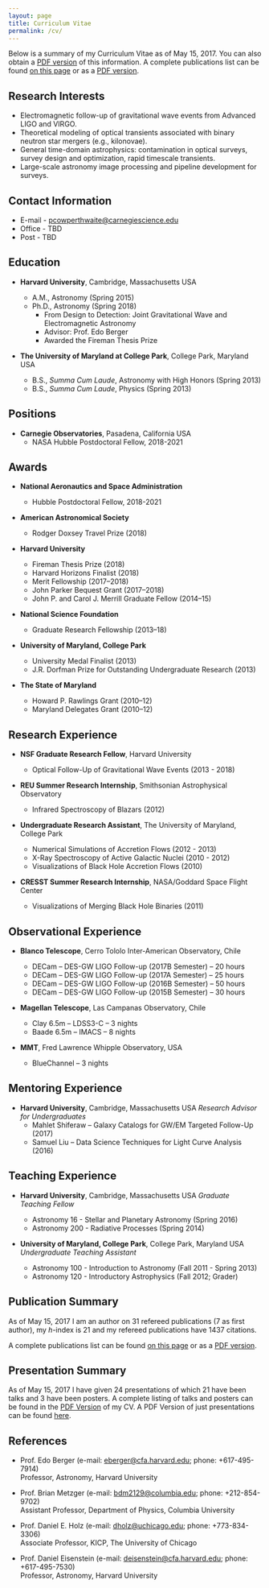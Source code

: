 ```yaml
---
layout: page
title: Curriculum Vitae
permalink: /cv/
---
```


Below is a summary of my Curriculum Vitae as of May 15, 2017. You can also obtain a [PDF version](/files/pcowpert_cv_full.pdf) of this information. A complete publications list can be found [on this page](/publications/) or as a [PDF version](/files/pcowpert_pubs.pdf).

Research Interests
------------------
+ Electromagnetic follow-up of gravitational wave events from Advanced LIGO and VIRGO.
+ Theoretical modeling of optical transients associated with binary neutron star mergers  (e.g., kilonovae).
+ General time-domain astrophysics: contamination in optical surveys, survey design and optimization, rapid timescale transients.
+ Large-scale astronomy image processing and pipeline development for surveys.  

Contact Information
-------------------
+ E-mail - pcowperthwaite@carnegiescience.edu
+ Office - TBD
+ Post - TBD

Education
---------
+ **Harvard University**, Cambridge, Massachusetts USA
   * A.M., Astronomy (Spring 2015)
   * Ph.D., Astronomy (Spring 2018)
       * From Design to Detection: Joint Gravitational Wave and Electromagnetic Astronomy
       * Advisor: Prof. Edo Berger
       * Awarded the Fireman Thesis Prize

+ **The University of Maryland at College Park**, College Park, Maryland USA
   * B.S., *Summa Cum Laude*, Astronomy with High Honors (Spring 2013)
   * B.S., *Summa Cum Laude*, Physics (Spring 2013)  

Positions
---------
+ **Carnegie Observatories**, Pasadena, California USA
   * NASA Hubble Postdoctoral Fellow, 2018-2021

Awards
------
+ **National Aeronautics and Space Administration**
   * Hubble Postdoctoral Fellow, 2018-2021

+ **American Astronomical Society**
   * Rodger Doxsey Travel Prize (2018)

+ **Harvard University**
   * Fireman Thesis Prize (2018)
   * Harvard Horizons Finalist (2018)
   * Merit Fellowship (2017–2018)
   * John Parker Bequest Grant (2017–2018)
   * John P. and Carol J. Merrill Graduate Fellow (2014–15)  

+ **National Science Foundation**
   * Graduate Research Fellowship (2013–18)  

+ **University of Maryland, College Park**
   * University Medal Finalist (2013)
   * J.R. Dorfman Prize for Outstanding Undergraduate Research (2013)  

+ **The State of Maryland**
   * Howard P. Rawlings Grant (2010–12)
   * Maryland Delegates Grant (2010–12)  


Research Experience
-------------------
+ **NSF Graduate Research Fellow**, Harvard University
   * Optical Follow-Up of Gravitational Wave Events (2013 - 2018)  

+ **REU Summer Research Internship**, Smithsonian Astrophysical Observatory
   * Infrared Spectroscopy of Blazars (2012)  

+ **Undergraduate Research Assistant**, The University of Maryland, College Park
   * Numerical Simulations of Accretion Flows (2012 - 2013)
   * X-Ray Spectroscopy of Active Galactic Nuclei (2010 - 2012)
   * Visualizations of Black Hole Accretion Flows (2010)  

+ **CRESST Summer Research Internship**, NASA/Goddard Space Flight Center
   * Visualizations of Merging Black Hole Binaries (2011)  

Observational Experience
------------------------
+ **Blanco Telescope**, Cerro Tololo Inter-American Observatory, Chile
   * DECam – DES-GW LIGO Follow-up (2017B Semester) – 20 hours
   * DECam – DES-GW LIGO Follow-up (2017A Semester) – 25 hours
   * DECam – DES-GW LIGO Follow-up (2016B Semester) – 50 hours
   * DECam – DES-GW LIGO Follow-up (2015B Semester) – 30 hours  

+ **Magellan Telescope**, Las Campanas Observatory, Chile
   * Clay 6.5m – LDSS3-C – 3 nights
   * Baade 6.5m – IMACS – 8 nights  

+ **MMT**, Fred Lawrence Whipple Observatory, USA
   * BlueChannel – 3 nights  

Mentoring Experience
--------------------
+ **Harvard University**, Cambridge, Massachusetts USA
   *Research Advisor for Undergraduates*
   * Mahlet Shiferaw – Galaxy Catalogs for GW/EM Targeted Follow-Up (2017)
   * Samuel Liu – Data Science Techniques for Light Curve Analysis (2016)  

Teaching Experience
-------------------
+ **Harvard University**, Cambridge, Massachusetts USA
   *Graduate Teaching Fellow*
   * Astronomy 16 - Stellar and Planetary Astronomy  (Spring 2016)
   * Astronomy 200 - Radiative Processes  (Spring 2014)  

+ **University of Maryland, College Park**, College Park, Maryland USA
   *Undergraduate Teaching Assistant*
   * Astronomy 100 - Introduction to Astronomy  (Fall 2011 - Spring 2013)
   * Astronomy 120 - Introductory Astrophysics  (Fall 2012; Grader)  

Publication Summary
-------------------
As of May 15, 2017 I am an author on 31 refereed publications (7 as first author), my *h*-index is 21 and my refereed publications have 1437 citations.  

A complete publications list can be found [on this page](/publications/) or as a [PDF version](/files/pcowpert_pubs.pdf).

Presentation Summary
--------------------
As of May 15, 2017 I have given 24 presentations of which 21 have been talks and 3 have been posters. A complete listing of talks and posters can be found in the [PDF Version](/files/pcowpert_cv_full.pdf) of my CV. A PDF Version of just presentations can be found [here](/files/pcowpert_talks.pdf).

References
----------
+ Prof. Edo Berger (e-mail: eberger@cfa.harvard.edu; phone: +617-495-7914)  
   Professor, Astronomy, Harvard University

+ Prof. Brian Metzger (e-mail: bdm2129@columbia.edu; phone: +212-854-9702)  
   Assistant Professor, Department of Physics, Columbia University

+ Prof. Daniel E. Holz (e-mail: dholz@uchicago.edu; phone: +773-834-3306)  
   Associate Professor, KICP, The University of Chicago

+ Prof. Daniel Eisenstein (e-mail: deisenstein@cfa.harvard.edu; phone: +617-495-7530)  
   Professor, Astronomy, Harvard University

